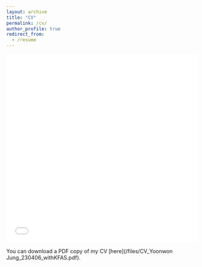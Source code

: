 ```yaml
---
layout: archive
title: "CV"
permalink: /cv/
author_profile: true
redirect_from:
  - /resume
---
```


<iframe src="/files/CV_Yoonwon Jung_230406.pdf" width="100%" height="500" frameborder="no" border="0" marginwidth="0" marginheight="0"></iframe>

You can download a PDF copy of my CV [here](/files/CV_Yoonwon Jung_230406_withKFAS.pdf).
